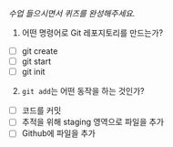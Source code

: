 *수업 들으시면서 퀴즈를 완성해주세요.*

1. 어떤 명령어로 Git 레포지토리를 만드는가?

- [ ] git create
- [ ] git start
- [ ] git init

2. `git add`는 어떤 동작을 하는 것인가?

- [ ] 코드를 커밋
- [ ] 추적을 위해 staging 영역으로 파일을 추가
- [ ] Github에 파일을 추가
